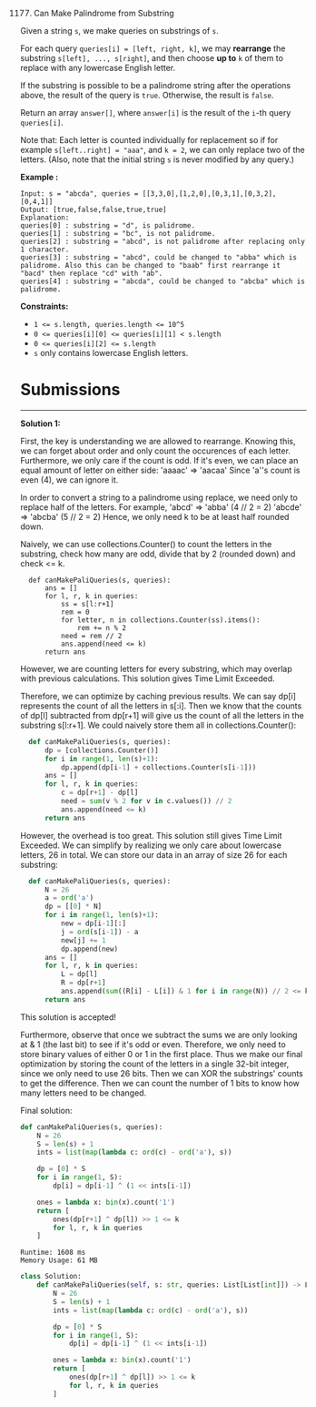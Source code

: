 1177. Can Make Palindrome from Substring

Given a string `s`, we make queries on substrings of `s`.

For each query `queries[i] = [left, right, k]`, we may **rearrange** the substring `s[left], ..., s[right]`, and then choose **up to** `k` of them to replace with any lowercase English letter. 

If the substring is possible to be a palindrome string after the operations above, the result of the query is `true`. Otherwise, the result is `false`.

Return an array `answer[]`, where `answer[i]` is the result of the `i`-th query `queries[i]`.

Note that: Each letter is counted individually for replacement so if for example `s[left..right] = "aaa"`, and `k = 2`, we can only replace two of the letters.  (Also, note that the initial string `s` is never modified by any query.)

 

**Example :**
```
Input: s = "abcda", queries = [[3,3,0],[1,2,0],[0,3,1],[0,3,2],[0,4,1]]
Output: [true,false,false,true,true]
Explanation:
queries[0] : substring = "d", is palidrome.
queries[1] : substring = "bc", is not palidrome.
queries[2] : substring = "abcd", is not palidrome after replacing only 1 character.
queries[3] : substring = "abcd", could be changed to "abba" which is palidrome. Also this can be changed to "baab" first rearrange it "bacd" then replace "cd" with "ab".
queries[4] : substring = "abcda", could be changed to "abcba" which is palidrome.
``` 

**Constraints:**

* `1 <= s.length, queries.length <= 10^5`
* `0 <= queries[i][0] <= queries[i][1] < s.length`
* `0 <= queries[i][2] <= s.length`
* `s` only contains lowercase English letters.

# Submissions
---
**Solution 1:**

First, the key is understanding we are allowed to rearrange. Knowing this, we can forget about order and only count the occurences of each letter.
Furthermore, we only care if the count is odd. If it's even, we can place an equal amount of letter on either side:
'aaaac' => 'aacaa'
Since 'a''s count is even (4), we can ignore it.

In order to convert a string to a palindrome using replace, we need only to replace half of the letters. For example,
'abcd' => 'abba' (4 // 2 = 2)
'abcde' => 'abcba' (5 // 2 = 2)
Hence, we only need k to be at least half rounded down.

Naively, we can use collections.Counter() to count the letters in the substring, check how many are odd, divide that by 2 (rounded down) and check <= k.
```
  def canMakePaliQueries(s, queries):
      ans = []
      for l, r, k in queries:
          ss = s[l:r+1]
          rem = 0
          for letter, n in collections.Counter(ss).items():
              rem += n % 2
          need = rem // 2
          ans.append(need <= k)
      return ans
```
However, we are counting letters for every substring, which may overlap with previous calculations. This solution gives Time Limit Exceeded.

Therefore, we can optimize by caching previous results. We can say dp[i] represents the count of all the letters in s[:i]. Then we know that the counts of dp[l] subtracted from dp[r+1] will give us the count of all the letters in the substring s[l:r+1]. We could naively store them all in collections.Counter():
```python
  def canMakePaliQueries(s, queries):
      dp = [collections.Counter()]
      for i in range(1, len(s)+1):
          dp.append(dp[i-1] + collections.Counter(s[i-1]))
      ans = []
      for l, r, k in queries:
          c = dp[r+1] - dp[l]
          need = sum(v % 2 for v in c.values()) // 2
          ans.append(need <= k)
      return ans
```
However, the overhead is too great. This solution still gives Time Limit Exceeded. We can simplify by realizing we only care about lowercase letters, 26 in total. We can store our data in an array of size 26 for each substring:

```python
  def canMakePaliQueries(s, queries):
      N = 26
      a = ord('a')
      dp = [[0] * N]
      for i in range(1, len(s)+1):
          new = dp[i-1][:]
          j = ord(s[i-1]) - a
          new[j] += 1
          dp.append(new)
      ans = []
      for l, r, k in queries:
          L = dp[l]
          R = dp[r+1]
          ans.append(sum((R[i] - L[i]) & 1 for i in range(N)) // 2 <= k)
      return ans
```
This solution is accepted!

Furthermore, observe that once we subtract the sums we are only looking at & 1 (the last bit) to see if it's odd or even. Therefore, we only need to store binary values of either 0 or 1 in the first place. Thus we make our final optimization by storing the count of the letters in a single 32-bit integer, since we only need to use 26 bits. Then we can XOR the substrings' counts to get the difference. Then we can count the number of 1 bits to know how many letters need to be changed.

Final solution:
```python
def canMakePaliQueries(s, queries):
    N = 26
    S = len(s) + 1
    ints = list(map(lambda c: ord(c) - ord('a'), s))

    dp = [0] * S
    for i in range(1, S):
        dp[i] = dp[i-1] ^ (1 << ints[i-1])

    ones = lambda x: bin(x).count('1')
    return [
        ones(dp[r+1] ^ dp[l]) >> 1 <= k
        for l, r, k in queries
    ]
```
```
Runtime: 1608 ms
Memory Usage: 61 MB
```
```python
class Solution:
    def canMakePaliQueries(self, s: str, queries: List[List[int]]) -> List[bool]:
        N = 26
        S = len(s) + 1
        ints = list(map(lambda c: ord(c) - ord('a'), s))

        dp = [0] * S
        for i in range(1, S):
            dp[i] = dp[i-1] ^ (1 << ints[i-1])

        ones = lambda x: bin(x).count('1')
        return [
            ones(dp[r+1] ^ dp[l]) >> 1 <= k
            for l, r, k in queries
        ]
```
